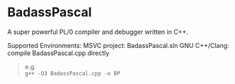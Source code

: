 # BadassPascal
A super powerful PL/0 compiler and debugger written in C++. 

Supported Environments: 
MSVC project: BadassPascal.sln
GNU C++/Clang: compile BadassPascal.cpp directly
>e.g.  
>`g++ -O3 BadassPascal.cpp -o BP`

